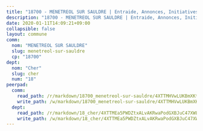 ```yaml
---
title: "18700 - MENETREOL SUR SAULDRE | Entraide, Annonces, Initiatives"
description: "18700 - MENETREOL SUR SAULDRE | Entraide, Annonces, Initiatives"
date: 2020-01-11T14:09:21+09:00
collapsible: false
layout: commune
comm:
  nom: "MENETREOL SUR SAULDRE"
  slug: menetreol-sur-sauldre
  cp: "18700"
dept:
  nom: "Cher"
  slug: cher
  num: "18"
peerpad:
  comm:
    read_path: /r/markdown/18700_menetreol-sur-sauldre/4XTTMHVwLUKBmXKteoAkfHwn1EPGrrDdV5xHEvyzG4cnje2Tp
    write_path: /w/markdown/18700_menetreol-sur-sauldre/4XTTMHVwLUKBmXKteoAkfHwn1EPGrrDdV5xHEvyzG4cnje2Tp-K3TgUb4ZXc1wUxDtXGsXbi6z5v7WtwBHfk7njpBW8Abxy6YWrE4qUT4eHqJNW8rgLHcTomJ5fB8wUvwepNwJxMchHxT7tMqH38UTaMFKaFAKGZPMPTjFUVRUUrkPabBGJ7ZiMRqG
  dept:
    read_path: /r/markdown/18_cher/4XTTMEa5PWDZtxALvAKRwaPodGXBJuC47XWLMLZ5hCaMSik3w
    write_path: /w/markdown/18_cher/4XTTMEa5PWDZtxALvAKRwaPodGXBJuC47XWLMLZ5hCaMSik3w-K3TgTvT6tiupPRTeoV2zMggT6E77BmY6Zeeqwk1pvv6Bfo4GHKoyLD2hQDLMcNajnfixB5aDgngmFZba1jsFtXhXJhkZaMz5Fno5UjuUU6mkQFXv9cWu6FJLmGRziLMtgTSufDeD
---
```


